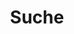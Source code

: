 ---
title: "Suche" # in any language you want
layout: "search" # is necessary
searchHidden: true
description: "Durchsuchen Sie TLDR-Seiten"
placeholder: "Suche hier"
---